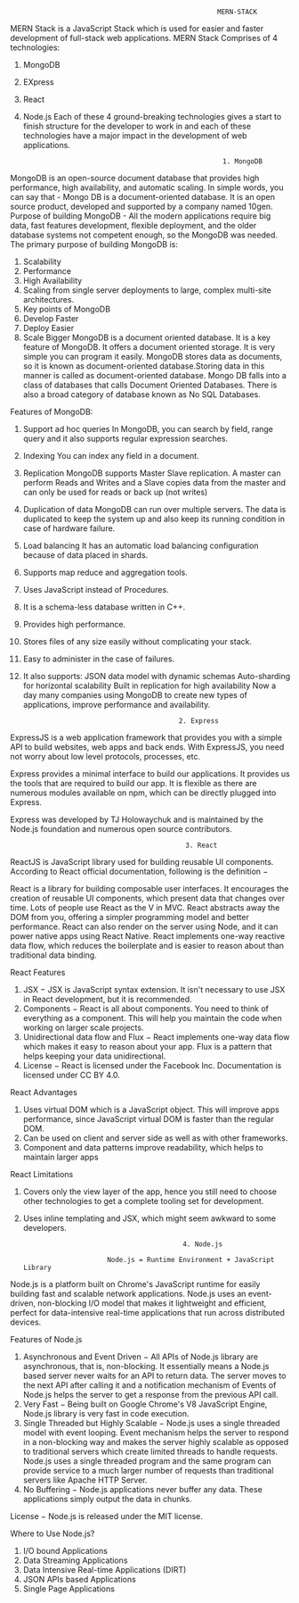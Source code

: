                                                         MERN-STACK
MERN Stack is a JavaScript Stack which is used for easier and faster development of full-stack web applications.
MERN Stack Comprises of 4 technologies:
1. MongoDB
2. EXpress
3. React
4. Node.js
Each of these 4 ground-breaking technologies gives a start to finish structure for the developer to work in and each of these technologies have a major impact in the development of web applications.

                                                         1. MongoDB
 MongoDB is an open-source document database that provides high performance, high availability, and automatic scaling. In simple words, you can say that - Mongo DB is a document-oriented database. It is an open source product, developed and supported by a company named 10gen.
Purpose of building MongoDB -
All the modern applications require big data, fast features development, flexible deployment, and the older database systems not competent enough, so the MongoDB was needed.
The primary purpose of building MongoDB is:
1. Scalability
2. Performance
3. High Availability
4. Scaling from single server deployments to large, complex multi-site architectures.
5. Key points of MongoDB
6. Develop Faster
7. Deploy Easier
8. Scale Bigger
MongoDB is a document oriented database. It is a key feature of MongoDB. It offers a document oriented storage. It is very simple you can program it easily.
MongoDB stores data as documents, so it is known as document-oriented database.Storing data in this manner is called as document-oriented database.
Mongo DB falls into a class of databases that calls Document Oriented Databases. There is also a broad category of database known as No SQL Databases.

Features of MongoDB:
1. Support ad hoc queries
In MongoDB, you can search by field, range query and it also supports regular expression searches.

2. Indexing
You can index any field in a document.

3. Replication
MongoDB supports Master Slave replication.
A master can perform Reads and Writes and a Slave copies data from the master and can only be used for reads or back up (not writes)

4. Duplication of data
MongoDB can run over multiple servers. The data is duplicated to keep the system up and also keep its running condition in case of hardware failure.

5. Load balancing
It has an automatic load balancing configuration because of data placed in shards.

6. Supports map reduce and aggregation tools.

7. Uses JavaScript instead of Procedures.

8. It is a schema-less database written in C++.

9. Provides high performance.

10. Stores files of any size easily without complicating your stack.

11. Easy to administer in the case of failures.

12. It also supports:
JSON data model with dynamic schemas
Auto-sharding for horizontal scalability
Built in replication for high availability
Now a day many companies using MongoDB to create new types of applications, improve performance and availability.





                                               2. Express
ExpressJS is a web application framework that provides you with a simple API to build websites, web apps and back ends. With ExpressJS, you need not worry about low level protocols, processes, etc.

Express provides a minimal interface to build our applications. It provides us the tools that are required to build our app. It is flexible as there are numerous modules available on npm, which can be directly plugged into Express.

Express was developed by TJ Holowaychuk and is maintained by the Node.js foundation and numerous open source contributors.


                                                3. React
ReactJS is JavaScript library used for building reusable UI components. According to React official documentation, following is the definition −

React is a library for building composable user interfaces. It encourages the creation of reusable UI components, which present data that changes over time. Lots of people use React as the V in MVC. React abstracts away the DOM from you, offering a simpler programming model and better performance. React can also render on the server using Node, and it can power native apps using React Native. React implements one-way reactive data flow, which reduces the boilerplate and is easier to reason about than traditional data binding.

React Features

1. JSX − JSX is JavaScript syntax extension. It isn't necessary to use JSX in React development, but it is recommended.
2. Components − React is all about components. You need to think of everything as a component. This will help you maintain the code when working on larger scale projects.
3. Unidirectional data flow and Flux − React implements one-way data flow which makes it easy to reason about your app. Flux is a pattern that helps keeping your data unidirectional.
4. License − React is licensed under the Facebook Inc. Documentation is licensed under CC BY 4.0.

React Advantages

1. Uses virtual DOM which is a JavaScript object. This will improve apps performance, since JavaScript virtual DOM is faster than the regular DOM.
2. Can be used on client and server side as well as with other frameworks.
3. Component and data patterns improve readability, which helps to maintain larger apps

React Limitations

1. Covers only the view layer of the app, hence you still need to choose other technologies to get a complete tooling set for development.
2. Uses inline templating and JSX, which might seem awkward to some developers.


                                               4. Node.js

                            Node.js = Runtime Environment + JavaScript Library

Node.js is a platform built on Chrome's JavaScript runtime for easily building fast and scalable network applications. Node.js uses an event-driven, non-blocking I/O model that makes it lightweight and efficient, perfect for data-intensive real-time applications that run across distributed devices.

Features of Node.js

1. Asynchronous and Event Driven − All APIs of Node.js library are asynchronous, that is, non-blocking. It essentially means a Node.js based server never waits for an API to return data. The server moves to the next API after calling it and a notification mechanism of Events of Node.js helps the server to get a response from the previous API call.
2. Very Fast − Being built on Google Chrome's V8 JavaScript Engine, Node.js library is very fast in code execution.
3. Single Threaded but Highly Scalable − Node.js uses a single threaded model with event looping. Event mechanism helps the server to respond in a non-blocking way and makes the server highly scalable as opposed to traditional servers which create limited threads to handle requests. Node.js uses a single threaded program and the same program can provide service to a much larger number of requests than traditional servers like Apache HTTP Server.
4. No Buffering − Node.js applications never buffer any data. These applications simply output the data in chunks.

License − Node.js is released under the MIT license.

Where to Use Node.js?
1. I/O bound Applications
2. Data Streaming Applications
3. Data Intensive Real-time Applications (DIRT)
4. JSON APIs based Applications
5. Single Page Applications







